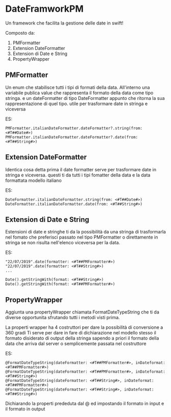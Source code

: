 # DateFramworkPM

Un framework che facilita la gestione delle date in swift!

Composto da:

1. PMFormatter
2. Extension DateFormatter
3. Extension di Date e String
4. PropertyWrapper

## PMFormatter

Un enum che stabilisce tutti i tipi di formati della data.
All'interno una variabile publica value che rappresenta il formato della data come tipo stringa.
e un dateFormatter di tipo DateFormatter appunto che ritorna la sua rappresentazione di quel tipo.
utile per trasformare date in stringa e viceversa

ES:

    PMFormatter.italianDateFormatter.dateFormatter?.string(from: <#T##Date#>)
    PMFormatter.italianDateFormatter.dateFormatter?.date(from: <#T##String#>)

## Extension DateFormatter

Identica cosa detta prima il date formatter serve per trasformare date in stringa e viceversa.
questi ti da tutti i tipi fomatter della data e la data formattata modello italiano

ES:

    DateFormatter.italianDateFormatter.string(from: <#T##Date#>)
    DateFormatter.italianDateFormatter.date(from: <#T##String#>)

## Extension di Date e String

Estensioni di date e stringhe ti da la possibilità da una stringa di trasformarla nel fomato che preferisci passato nel tipo PMFormatter o direttamente in stringa se non risulta nell'elenco
viceversa per la data.

ES:

    "22/07/2019".date(formatter: <#T##PMFormatter#>)
    "22/07/2019".date(formatter: <#T##String#>)
    ...
    
    Date().getStringWith(format: <#T##String#>)
    Date().getStringWith(format: <#T##PMFormatter#>)
    

## PropertyWrapper

Aggiunta una propertyWrapper chiamata FormatDateTypeString che ti da diverse opportunita sfrutando tutti i metodi visti prima.

La properti wrapper ha 4 costruttori per dare la possibilità di conversione a 360 gradi
Ti serve per dare in fare di dichiarazione nel modello stesso il formato disiderato di output della stringa sapendo a priori il formato della data che arriva dal server o semplicemente passata nel costruttore

ES:

    @FormatDateTypeString(dateFormatter: <#T##PMFormatter#>, inDateformat: <#T##PMFormatter#>)
    @FormatDateTypeString(dateFormatter: <#T##PMFormatter#>, inDateformat: <#T##String#>)
    @FormatDateTypeString(dateFormatter: <#T##String#>, inDateformat: <#T##PMFormatter#>)
    @FormatDateTypeString(dateFormatter: <#T##String#>, inDateformat: <#T##String#>)
    
Dichiarando la properti prededuta dal @ ed impostando il formato in input e il formato in output
